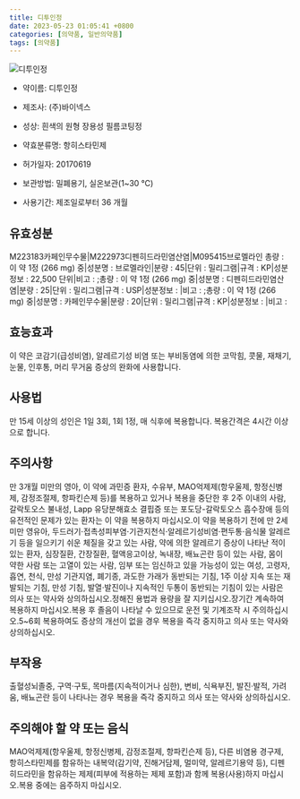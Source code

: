 ```yaml
---
title: 디투인정
date: 2023-05-23 01:05:41 +0800
categories: [의약품, 일반의약품]
tags: [의약품]
---
```

![디투인정](https://nedrug.mfds.go.kr/pbp/cmn/itemImageDownload/153943915618500017)

- 약이름: 디투인정
- 제조사: (주)바이넥스
- 성상: 흰색의 원형 장용성 필름코팅정
- 약효분류명: 항히스타민제
- 허가일자: 20170619
- 보관방법: 밀폐용기, 실온보관(1~30 ℃)

- 사용기간: 제조일로부터 36 개월
## 유효성분
M223183카페인무수물|M222973디펜히드라민염산염|M095415브로멜라인
총량 : 이 약 1정 (266 mg) 중|성분명 : 브로멜라인|분량 : 45|단위 : 밀리그램|규격 : KP|성분정보 : 22,500 단위|비고 : ;총량 : 이 약 1정 (266 mg) 중|성분명 : 디펜히드라민염산염|분량 : 25|단위 : 밀리그램|규격 : USP|성분정보 : |비고 : ;총량 : 이 약 1정 (266 mg) 중|성분명 : 카페인무수물|분량 : 20|단위 : 밀리그램|규격 : KP|성분정보 : |비고 :
## 효능효과
이 약은 코감기(급성비염), 알레르기성 비염 또는 부비동염에 의한 코막힘, 콧물, 재채기, 눈물, 인후통, 머리 무거움 증상의 완화에 사용합니다.
## 사용법
만 15세 이상의 성인은 1일 3회, 1회 1정, 매 식후에 복용합니다. 복용간격은 4시간 이상으로 합니다.
## 주의사항
만 3개월 미만의 영아, 이 약에 과민증 환자, 수유부, MAO억제제(항우울제, 항정신병제, 감정조절제, 항파킨슨제 등)를 복용하고 있거나 복용을 중단한 후 2주 이내의 사람, 갈락토오스 불내성, Lapp 유당분해효소 결핍증 또는 포도당-갈락토오스 흡수장애 등의 유전적인 문제가 있는 환자는 이 약을 복용하지 마십시오.이 약을 복용하기 전에 만 2세 미만 영유아, 두드러기⋅접촉성피부염⋅기관지천식⋅알레르기성비염⋅편두통⋅음식물 알레르기 등을 일으키기 쉬운 체질을 갖고 있는 사람, 약에 의한 알레르기 증상이 나타난 적이 있는 환자, 심장질환, 간장질환, 혈액응고이상, 녹내장, 배뇨곤란 등이 있는 사람, 몸이 약한 사람 또는 고열이 있는 사람, 임부 또는 임신하고 있을 가능성이 있는 여성, 고령자, 흡연, 천식, 만성 기관지염, 폐기종, 과도한 가래가 동반되는 기침, 1주 이상 지속 또는 재발되는 기침, 만성 기침, 발열·발진이나 지속적인 두통이 동반되는 기침이 있는 사람은 의사 또는 약사와 상의하십시오.정해진 용법과 용량을 잘 지키십시오.장기간 계속하여 복용하지 마십시오.복용 후 졸음이 나타날 수 있으므로 운전 및 기계조작 시 주의하십시오.5~6회 복용하여도 증상의 개선이 없을 경우 복용을 즉각 중지하고 의사 또는 약사와 상의하십시오.
## 부작용
출혈성뇌졸중, 구역·구토, 목마름(지속적이거나 심한), 변비, 식욕부진, 발진·발적, 가려움, 배뇨곤란 등이 나타나는 경우 복용을 즉각 중지하고 의사 또는 약사와 상의하십시오.
## 주의해야 할 약 또는 음식
MAO억제제(항우울제, 항정신병제, 감정조절제, 항파킨슨제 등), 다른 비염용 경구제, 항히스타민제를 함유하는 내복약(감기약, 진해거담제, 멀미약, 알레르기용약 등), 디펜히드라민을 함유하는 제제(피부에 적용하는 제제 포함)과 함께 복용(사용)하지 마십시오.복용 중에는 음주하지 마십시오.
